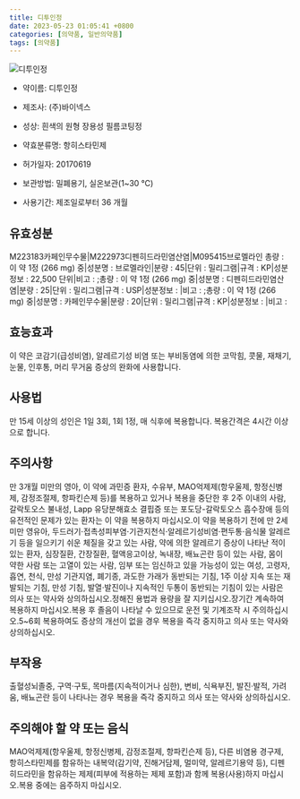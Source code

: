 ```yaml
---
title: 디투인정
date: 2023-05-23 01:05:41 +0800
categories: [의약품, 일반의약품]
tags: [의약품]
---
```

![디투인정](https://nedrug.mfds.go.kr/pbp/cmn/itemImageDownload/153943915618500017)

- 약이름: 디투인정
- 제조사: (주)바이넥스
- 성상: 흰색의 원형 장용성 필름코팅정
- 약효분류명: 항히스타민제
- 허가일자: 20170619
- 보관방법: 밀폐용기, 실온보관(1~30 ℃)

- 사용기간: 제조일로부터 36 개월
## 유효성분
M223183카페인무수물|M222973디펜히드라민염산염|M095415브로멜라인
총량 : 이 약 1정 (266 mg) 중|성분명 : 브로멜라인|분량 : 45|단위 : 밀리그램|규격 : KP|성분정보 : 22,500 단위|비고 : ;총량 : 이 약 1정 (266 mg) 중|성분명 : 디펜히드라민염산염|분량 : 25|단위 : 밀리그램|규격 : USP|성분정보 : |비고 : ;총량 : 이 약 1정 (266 mg) 중|성분명 : 카페인무수물|분량 : 20|단위 : 밀리그램|규격 : KP|성분정보 : |비고 :
## 효능효과
이 약은 코감기(급성비염), 알레르기성 비염 또는 부비동염에 의한 코막힘, 콧물, 재채기, 눈물, 인후통, 머리 무거움 증상의 완화에 사용합니다.
## 사용법
만 15세 이상의 성인은 1일 3회, 1회 1정, 매 식후에 복용합니다. 복용간격은 4시간 이상으로 합니다.
## 주의사항
만 3개월 미만의 영아, 이 약에 과민증 환자, 수유부, MAO억제제(항우울제, 항정신병제, 감정조절제, 항파킨슨제 등)를 복용하고 있거나 복용을 중단한 후 2주 이내의 사람, 갈락토오스 불내성, Lapp 유당분해효소 결핍증 또는 포도당-갈락토오스 흡수장애 등의 유전적인 문제가 있는 환자는 이 약을 복용하지 마십시오.이 약을 복용하기 전에 만 2세 미만 영유아, 두드러기⋅접촉성피부염⋅기관지천식⋅알레르기성비염⋅편두통⋅음식물 알레르기 등을 일으키기 쉬운 체질을 갖고 있는 사람, 약에 의한 알레르기 증상이 나타난 적이 있는 환자, 심장질환, 간장질환, 혈액응고이상, 녹내장, 배뇨곤란 등이 있는 사람, 몸이 약한 사람 또는 고열이 있는 사람, 임부 또는 임신하고 있을 가능성이 있는 여성, 고령자, 흡연, 천식, 만성 기관지염, 폐기종, 과도한 가래가 동반되는 기침, 1주 이상 지속 또는 재발되는 기침, 만성 기침, 발열·발진이나 지속적인 두통이 동반되는 기침이 있는 사람은 의사 또는 약사와 상의하십시오.정해진 용법과 용량을 잘 지키십시오.장기간 계속하여 복용하지 마십시오.복용 후 졸음이 나타날 수 있으므로 운전 및 기계조작 시 주의하십시오.5~6회 복용하여도 증상의 개선이 없을 경우 복용을 즉각 중지하고 의사 또는 약사와 상의하십시오.
## 부작용
출혈성뇌졸중, 구역·구토, 목마름(지속적이거나 심한), 변비, 식욕부진, 발진·발적, 가려움, 배뇨곤란 등이 나타나는 경우 복용을 즉각 중지하고 의사 또는 약사와 상의하십시오.
## 주의해야 할 약 또는 음식
MAO억제제(항우울제, 항정신병제, 감정조절제, 항파킨슨제 등), 다른 비염용 경구제, 항히스타민제를 함유하는 내복약(감기약, 진해거담제, 멀미약, 알레르기용약 등), 디펜히드라민을 함유하는 제제(피부에 적용하는 제제 포함)과 함께 복용(사용)하지 마십시오.복용 중에는 음주하지 마십시오.
